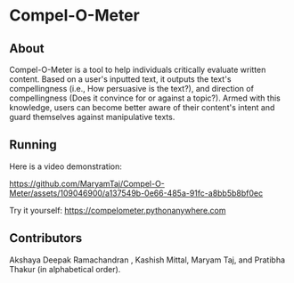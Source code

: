# Compel-O-Meter

## About

Compel-O-Meter is a tool to help individuals critically evaluate written content. Based on a user's inputted text, it outputs the text's compellingness (i.e., How persuasive is the text?), and direction of compellingness (Does it convince for or against a topic?). Armed with this knowledge, users can become better aware of their content's intent and guard themselves against manipulative texts. 

## Running
Here is a video demonstration: 


https://github.com/MaryamTaj/Compel-O-Meter/assets/109046900/a137549b-0e66-485a-91fc-a8bb5b8bf0ec



Try it yourself: https://compelometer.pythonanywhere.com

## Contributors

Akshaya Deepak Ramachandran , Kashish Mittal, Maryam Taj, and Pratibha Thakur (in alphabetical order).

 


